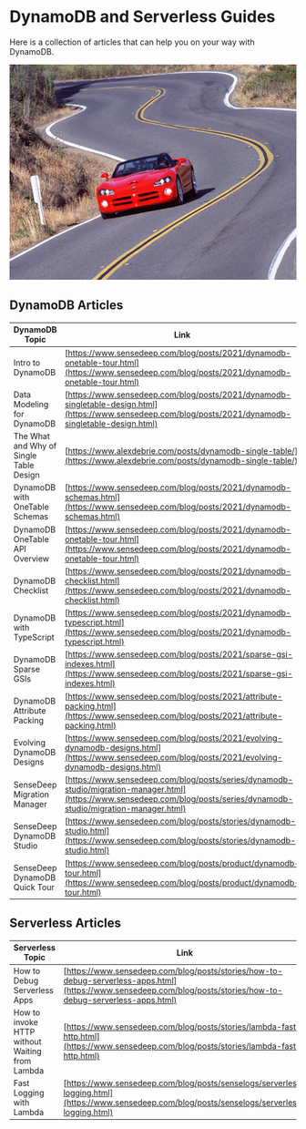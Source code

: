 # DynamoDB and Serverless Guides

Here is a collection of articles that can help you on your way with DynamoDB.

![Dynamodb](../images/grand-tour.jpg)


## DynamoDB Articles

DynamoDB Topic|Link
-|-
Intro to DynamoDB| [https://www.sensedeep.com/blog/posts/2021/dynamodb-onetable-tour.html](https://www.sensedeep.com/blog/posts/2021/dynamodb-onetable-tour.html)
Data Modeling for DynamoDB | [https://www.sensedeep.com/blog/posts/2021/dynamodb-singletable-design.html](https://www.sensedeep.com/blog/posts/2021/dynamodb-singletable-design.html)
The What and Why of Single Table Design | [https://www.alexdebrie.com/posts/dynamodb-single-table/](https://www.alexdebrie.com/posts/dynamodb-single-table/)
DynamoDB with OneTable Schemas | [https://www.sensedeep.com/blog/posts/2021/dynamodb-schemas.html](https://www.sensedeep.com/blog/posts/2021/dynamodb-schemas.html)
DynamoDB OneTable API Overview | [https://www.sensedeep.com/blog/posts/2021/dynamodb-onetable-tour.html](https://www.sensedeep.com/blog/posts/2021/dynamodb-onetable-tour.html)
DynamoDB Checklist | [https://www.sensedeep.com/blog/posts/2021/dynamodb-checklist.html](https://www.sensedeep.com/blog/posts/2021/dynamodb-checklist.html)
DynamoDB with TypeScript | [https://www.sensedeep.com/blog/posts/2021/dynamodb-typescript.html](https://www.sensedeep.com/blog/posts/2021/dynamodb-typescript.html)
DynamoDB Sparse GSIs | [https://www.sensedeep.com/blog/posts/2021/sparse-gsi-indexes.html](https://www.sensedeep.com/blog/posts/2021/sparse-gsi-indexes.html)
DynamoDB Attribute Packing | [https://www.sensedeep.com/blog/posts/2021/attribute-packing.html](https://www.sensedeep.com/blog/posts/2021/attribute-packing.html)
Evolving DynamoDB Designs | [https://www.sensedeep.com/blog/posts/2021/evolving-dynamodb-designs.html](https://www.sensedeep.com/blog/posts/2021/evolving-dynamodb-designs.html)
SenseDeep Migration Manager | [https://www.sensedeep.com/blog/posts/series/dynamodb-studio/migration-manager.html](https://www.sensedeep.com/blog/posts/series/dynamodb-studio/migration-manager.html)
SenseDeep DynamoDB Studio | [https://www.sensedeep.com/blog/posts/stories/dynamodb-studio.html](https://www.sensedeep.com/blog/posts/stories/dynamodb-studio.html)
SenseDeep DynamoDB Quick Tour | [https://www.sensedeep.com/blog/posts/product/dynamodb-tour.html](https://www.sensedeep.com/blog/posts/product/dynamodb-tour.html)


## Serverless Articles
Serverless Topic|Link
-|-
How to Debug Serverless Apps | [https://www.sensedeep.com/blog/posts/stories/how-to-debug-serverless-apps.html](https://www.sensedeep.com/blog/posts/stories/how-to-debug-serverless-apps.html)
How to invoke HTTP without Waiting from Lambda | [https://www.sensedeep.com/blog/posts/stories/lambda-fast-http.html](https://www.sensedeep.com/blog/posts/stories/lambda-fast-http.html)
Fast Logging with Lambda | [https://www.sensedeep.com/blog/posts/senselogs/serverless-logging.html](https://www.sensedeep.com/blog/posts/senselogs/serverless-logging.html)

